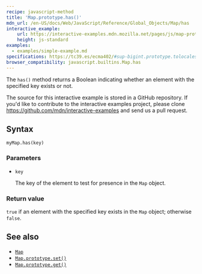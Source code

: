 ```yaml
---
recipe: javascript-method
title: 'Map.prototype.has()'
mdn_url: /en-US/docs/Web/JavaScript/Reference/Global_Objects/Map/has
interactive_example:
    url: https://interactive-examples.mdn.mozilla.net/pages/js/map-prototype-has.html
    height: js-standard
examples:
  - examples/simple-example.md
specifications: https://tc39.es/ecma402/#sup-bigint.prototype.tolocalestring
browser_compatibility: javascript.builtins.Map.has
---
```

The `has()` method returns a Boolean indicating whether an element with the specified key exists or not.

The source for this interactive example is stored in a GitHub repository. If you'd like to contribute to the interactive examples project, please clone <https://github.com/mdn/interactive-examples> and send us a pull request.

## Syntax

```
myMap.has(key)
```

### Parameters

-   `key`

    The key of the element to test for presence in the `Map` object.

### Return value

`true` if an element with the specified key exists in the `Map` object; otherwise `false`.

## See also

-   [`Map`](/en-US/docs/Web/JavaScript/Reference/Global_Objects/Map)
-   [`Map.prototype.set()`](/en-US/docs/Web/JavaScript/Reference/Global_Objects/Map/set)
-   [`Map.prototype.get()`](/en-US/docs/Web/JavaScript/Reference/Global_Objects/Map/get)
